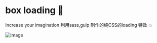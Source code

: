 # box loading 💫
Increase your imagination
利用sass,gulp 制作的纯CSS的loading 特效 💥

![image](https://github.com/MontageD/box/docs/img/show.gif)
